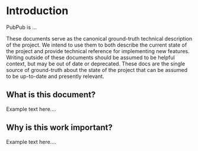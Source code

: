 # Introduction

PubPub is ...

These documents serve as the canonical ground-truth technical description of the project. We intend to use them to both describe the current state of the project and provide technical reference for implementing new features. Writing outside of these documents should be assumed to be helpful context, but may be out of date or deprecated. These docs are the single source of ground-truth about the state of the project that can be assumed to be up-to-date and presently relevant.

## What is this document?
Example text here....

## Why is this work important?
Example text here....